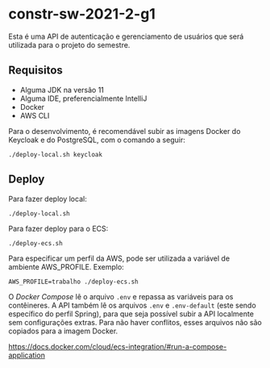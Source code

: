 # constr-sw-2021-2-g1

Esta é uma API de autenticação e gerenciamento de usuários que será utilizada para o projeto do semestre.


## Requisitos

- Alguma JDK na versão 11
- Alguma IDE, preferencialmente IntelliJ
- Docker
- AWS CLI

Para o desenvolvimento, é recomendável subir as imagens Docker do Keycloak e do PostgreSQL, com o comando a seguir:

`./deploy-local.sh keycloak`

## Deploy
Para fazer deploy local:

`./deploy-local.sh`

Para fazer deploy para o ECS:

`./deploy-ecs.sh`

Para especificar um perfil da AWS, pode ser utilizada a variável de ambiente AWS_PROFILE. Exemplo:

`AWS_PROFILE=trabalho ./deploy-ecs.sh`

O *Docker Compose* lê o arquivo `.env` e repassa as variáveis para os contêineres. A API também lê os arquivos `.env` e `.env-default` (este sendo específico do perfil Spring), para que seja possível subir a API localmente sem configurações extras. Para não haver conflitos, esses arquivos não são copiados para a imagem Docker.

https://docs.docker.com/cloud/ecs-integration/#run-a-compose-application